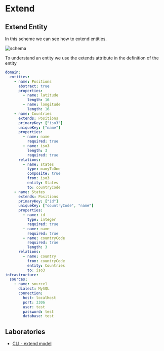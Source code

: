 # Extend

## Extend Entity

In this scheme we can see how to extend entities.

![schema](https://raw.githubusercontent.com/FlavioLionelRita/lambdaorm/HEAD/images/schema2.svg)

To understand an entity we use the extends attribute in the definition of the entity

```yaml
domain:
  entities:
    - name: Positions
      abstract: true
      properties:
        - name: latitude
          length: 16
        - name: longitude
          length: 16
    - name: Countries
      extends: Positions
      primaryKey: ["iso3"]
      uniqueKey: ["name"]
      properties:
        - name: name
          required: true
        - name: iso3
          length: 3
          required: true
      relations:
        - name: states
          type: manyToOne
          composite: true
          from: iso3
          entity: States
          to: countryCode
    - name: States
      extends: Positions
      primaryKey: ["id"]
      uniqueKey: ["countryCode", "name"]
      properties:
        - name: id
          type: integer
          required: true
        - name: name
          required: true
        - name: countryCode
          required: true
          length: 3
      relations:
        - name: country
          from: countryCode
          entity: Countries
          to: iso3
infrastructure:          
  sources:
    - name: source1
      dialect: MySQL
      connection:
        host: localhost
        port: 3306
        user: test
        password: test
        database: test
```

## Laboratories

- [CLI - extend model](https://github.com/FlavioLionelRita/lambdaorm-labs/tree/main/labs/cli/02-extend-model)
